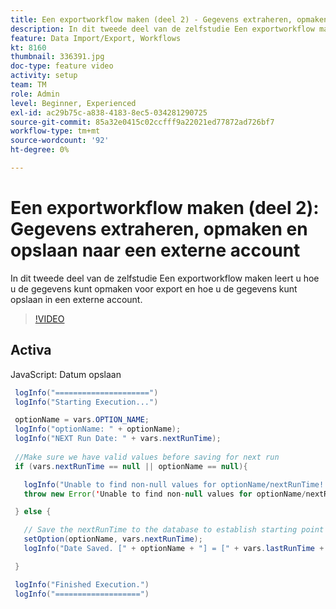 ```yaml
---
title: Een exportworkflow maken (deel 2) - Gegevens extraheren, opmaken en opslaan naar een externe account
description: In dit tweede deel van de zelfstudie Een exportworkflow maken leert u hoe u de gegevens kunt opmaken voor export en hoe u de gegevens kunt opslaan in een externe account.
feature: Data Import/Export, Workflows
kt: 8160
thumbnail: 336391.jpg
doc-type: feature video
activity: setup
team: TM
role: Admin
level: Beginner, Experienced
exl-id: ac29b75c-a838-4183-8ec5-034281290725
source-git-commit: 85a32e0415c02ccfff9a22021ed77872ad726bf7
workflow-type: tm+mt
source-wordcount: '92'
ht-degree: 0%

---
```


# Een exportworkflow maken (deel 2): Gegevens extraheren, opmaken en opslaan naar een externe account

In dit tweede deel van de zelfstudie Een exportworkflow maken leert u hoe u de gegevens kunt opmaken voor export en hoe u de gegevens kunt opslaan in een externe account.

>[!VIDEO](https://video.tv.adobe.com/v/336391?quality=12)

## Activa

JavaScript: Datum opslaan

```java
 logInfo("=====================")
 logInfo("Starting Execution...")

 optionName = vars.OPTION_NAME;
 logInfo("optionName: " + optionName);
 logInfo("NEXT Run Date: " + vars.nextRunTime);
 
 //Make sure we have valid values before saving for next run
 if (vars.nextRunTime == null || optionName == null){

   logInfo("Unable to find non-null values for optionName/nextRunTime! Throwing Error.")
   throw new Error('Unable to find non-null values for optionName/nextRunTime!  Ending Execution.');

 } else {

   // Save the nextRunTime to the database to establish starting point for next run.
   setOption(optionName, vars.nextRunTime);
   logInfo("Date Saved. [" + optionName + "] = [" + vars.lastRunTime + "]")

 }

 logInfo("Finished Execution.") 
 logInfo("===================")
```
